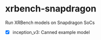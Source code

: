 # xrbench-snapdragon

Run XRBench models on Snapdragon SoCs

- [x] inception_v3: Canned example model
